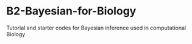 # B2-Bayesian-for-Biology
Tutorial and starter codes for Bayesian inference used in computational Biology
